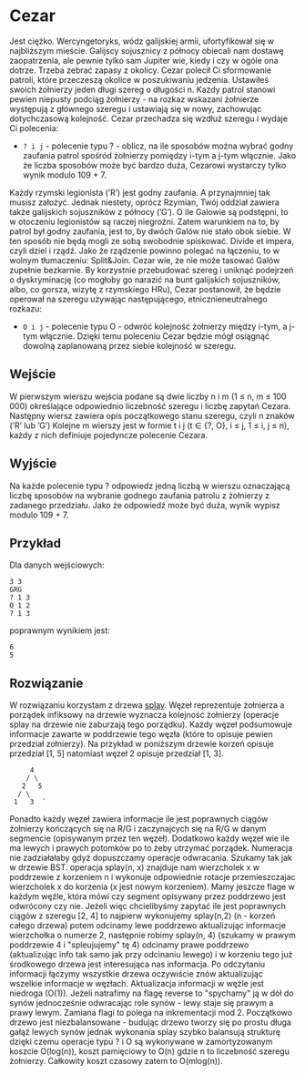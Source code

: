 # Cezar

  Jest ciężko. Wercyngetoryks, wódz galijskiej armii, ufortyfikował się w najbliższym mieście. Galijscy sojusznicy z północy obiecali nam dostawę zaopatrzenia, ale pewnie tylko sam Jupiter wie, kiedy i czy w ogóle
ona dotrze. Trzeba zebrać zapasy z okolicy. Cezar polecił Ci sformowanie patroli, które przeczeszą okolice w
poszukiwaniu jedzenia.
  Ustawiłeś swoich żołnierzy jeden długi szereg o długości n. Każdy patrol stanowi pewien niepusty podciąg
żołnierzy - na rozkaz wskazani żołnierze występują z głównego szeregu i ustawiają się w nowy, zachowując
dotychczasową kolejność.
  Cezar przechadza się wzdłuż szeregu i wydaje Ci polecenia:
- `? i j` - polecenie typu ? - oblicz, na ile sposobów można wybrać godny zaufania patrol spośród żołnierzy
pomiędzy i-tym a j-tym włącznie. Jako że liczba sposobów może być bardzo duża, Cezarowi wystarczy
tylko wynik modulo 109 + 7.

Każdy rzymski legionista (’R’) jest godny zaufania. A przynajmniej tak musisz założyć. Jednak niestety, oprócz
Rzymian, Twój oddział zawiera także galijskich sojuszników z północy (’G’). O ile Galowie są podstępni, to w
otoczeniu legionistów są raczej niegroźni. Zatem warunkiem na to, by patrol był godny zaufania, jest to, by
dwóch Galów nie stało obok siebie. W ten sposób nie będą mogli ze sobą swobodnie spiskować. Divide et impera,
czyli dziel i rządź. Jako że rządzenie powinno polegać na łączeniu, to w wolnym tłumaczeniu: Split&Join.
  Cezar wie, że nie może tasować Galów zupełnie bezkarnie. By korzystnie przebudować szereg i uniknąć
podejrzeń o dyskryminację (co mogłoby go narazić na bunt galijskich sojuszników, albo, co gorsza, wizytę
z rzymskiego HRu), Cezar postanowił, że będzie operował na szeregu używając następującego, etnicznieneutralnego rozkazu:
- `O i j` - polecenie typu O - odwróć kolejność żołnierzy między i-tym, a j-tym włącznie.
Dzięki temu poleceniu Cezar będzie mógł osiągnąć dowolną zaplanowaną przez siebie kolejność w szeregu.
  
 ## Wejście
 
 W pierwszym wierszu wejścia podane są dwie liczby n i m (1 ≤ n, m ≤ 100 000) określające odpowiednio
liczebność szeregu i liczbę zapytań Cezara. Następny wiersz zawiera opis początkowego stanu szeregu, czyli
n znaków (’R’ lub ’G’) Kolejne m wierszy jest w formie t i j (t ∈ {?, O}, i ≤ j, 1 ≤ i, j ≤ n), każdy z nich
definiuje pojedyncze polecenie Cezara.

## Wyjście

Na każde polecenie typu ? odpowiedz jedną liczbą w wierszu oznaczającą liczbę sposobów na wybranie godnego
zaufania patrolu z żołnierzy z zadanego przedziału. Jako że odpowiedź może być duża, wynik wypisz modulo
109 + 7.

## Przykład

Dla danych wejściowych:  
```text
3 3  
GRG  
? 1 3  
O 1 2  
? 1 3  
```
poprawnym wynikiem jest:  
```text
6  
5  
```
## Rozwiązanie

W rozwiązaniu korzystam z drzewa [splay](https://en.wikipedia.org/wiki/Splay_tree). Węzeł reprezentuje żołnierza a porządek infiksowy na drzewie wyznacza kolejność żołnierzy (operacje splay na drzewie nie zaburzają tego porządku). Każdy węzeł podsumowuje informacje zawarte w poddrzewie tego węzła (które to opisuje pewien przedział zołnierzy). Na przykład w poniższym drzewie korzeń opisuje przedział [1, 5] natomiast węzeł 2 opisuje przedział [1, 3]. 
```text
     4  
    / \  
   2   5  
  / \  
 1   3  `
```
  Ponadto każdy węzeł zawiera informacje ile jest poprawnych ciągów żołnierzy kończących się na R/G i zaczynajcych się na R/G w danym segmencie (opisywanym przez ten węzeł). Dodatkowo każdy węzeł wie ile ma lewych i prawych potomków po to żeby utrzymać porządek. Numeracja nie zadziałałaby gdyż dopuszczamy operacje odwracania. Szukamy tak jak w drzewie BST. operacja splay(n, x) znajduje nam wierzcholek x w poddrzewie z korzeniem n i wykonuje odpowiednie rotacje przemieszczajac wierzcholek x do korzenia (x jest nowym korzeniem). Mamy jeszcze flage w każdym węźle, która mówi czy segment opisywany przez poddrzewo jest odwrócony czy nie. Jeżeli więc chcielibyśmy zapytać ile jest poprawnych ciągów z szeregu [2, 4] to najpierw wykonujemy splay(n,2) (n - korzeń całego drzewa) potem odcinamy lewe poddrzewo aktualizując informacje wierzchołka o numerze 2, następnie robimy splay(n, 4) (szukamy w prawym poddrzewie 4 i "spleujujemy" tę 4) odcinamy prawe poddrzewo (aktualizując info tak samo jak przy odcinaniu lewego) i w korzeniu tego już środkowego drzewa jest interesująca nas informacja. Po odczytaniu informacji łączymy wszystkie drzewa oczywiście znów aktualizując wszelkie informacje w węzłach. Aktualizacja informacji w węźle jest niedroga (O(1)). Jeżeli natrafimy na flagę reverse to "spychamy" ją w dół do synów jednocześnie odwracając role synów - lewy staje się prawym a prawy lewym. Zamiana flagi to polega na inkrementacji mod 2. 
  Początkowo drzewo jest niezbalansowane - budując drzewo tworzy się po prostu długa gałąź lewych synów jednak wykonania splay szybko balansują strukturę dzięki czemu operacje typu ? i O są wykonywane w zamortyzowanym koszcie O(log(n)), koszt pamięciowy to O(n) gdzie n to liczebność szeregu żołnierzy. Całkowity koszt czasowy zatem to O(mlog(n)). 
